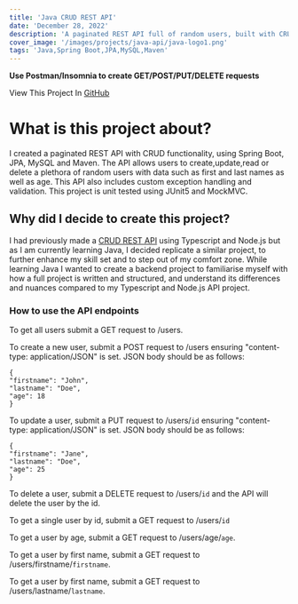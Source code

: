 ```yaml
---
title: 'Java CRUD REST API'
date: 'December 28, 2022'
description: 'A paginated REST API full of random users, built with CRUD functionality.'
cover_image: '/images/projects/java-api/java-logo1.png'
tags: 'Java,Spring Boot,JPA,MySQL,Maven'
---
```


**Use Postman/Insomnia to create GET/POST/PUT/DELETE requests**

View This Project In [GitHub](https://github.com/DomDevs2000/SpringBoot-CRUD-REST-API)

# What is this project about?

I created a paginated REST API with CRUD functionality, using Spring Boot, JPA, MySQL and Maven. The API allows users to
create,update,read or delete a plethora of random users with data such as first and last names as well as age.
This API also includes custom exception handling and validation. This project is unit tested using JUnit5 and MockMVC.


## Why did I decide to create this project?

I had previously made a [CRUD REST API](https://www.dom-devs.tech/projects/crud-rest-api) using Typescript and Node.js but as I am currently learning Java, I decided
replicate a similar project, to further enhance my skill set and to step out of my comfort zone. While learning Java I
wanted to create a backend project to familiarise myself with how a full project is written and structured, and 
understand its differences and nuances compared to my Typescript and Node.js API project.


### How to use the API endpoints

To get all users submit a GET request to  /users.

To create a new user, submit a POST request to /users ensuring "content-type: application/JSON" is set. JSON body should
be as follows:

```
{
"firstname": "John",
"lastname": "Doe",
"age": 18
}
```

To update a user, submit a PUT request to /users/```id``` ensuring "content-type: application/JSON" is set. JSON body should
be as follows:

```
{
"firstname": "Jane",
"lastname": "Doe",
"age": 25
}
```

To delete a user, submit a DELETE request to /users/```id``` and the API will delete the user by the id.


To get a single user by id, submit a GET request to  /users/```id```

To get a user by age, submit a GET request to /users/age/```age```.

To get a user by first name, submit a GET request to /users/firstname/```firstname```.

To get a user by first name, submit a GET request to /users/lastname/```lastname```.